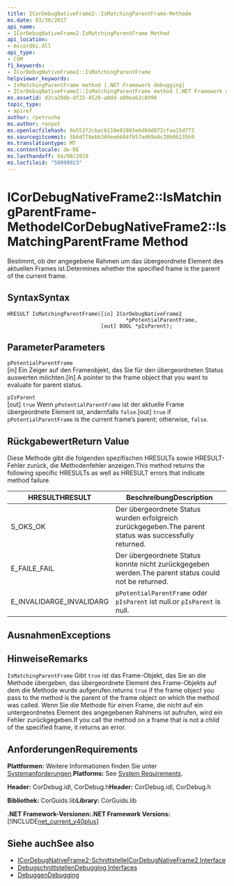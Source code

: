 ```yaml
---
title: ICorDebugNativeFrame2::IsMatchingParentFrame-Methode
ms.date: 03/30/2017
api_name:
- ICorDebugNativeFrame2.IsMatchingParentFrame Method
api_location:
- mscordbi.dll
api_type:
- COM
f1_keywords:
- ICorDebugNativeFrame2::IsMatchingParentFrame
helpviewer_keywords:
- IsMatchingParentFrame method [.NET Framework debugging]
- ICorDebugNativeFrame2::IsMatchingParentFrame method [.NET Framework debugging]
ms.assetid: d2ca20db-df22-4528-a0dd-a09ea62c8998
topic_type:
- apiref
author: rpetrusha
ms.author: ronpet
ms.openlocfilehash: 0a553f2cbac6110e82803e6d0dd872cfaa15d773
ms.sourcegitcommit: 5b6d778ebb269ee6684fb57ad69a8c28b06235b9
ms.translationtype: MT
ms.contentlocale: de-DE
ms.lasthandoff: 04/08/2019
ms.locfileid: "59099923"
---
```

# <a name="icordebugnativeframe2ismatchingparentframe-method"></a><span data-ttu-id="2a63d-102">ICorDebugNativeFrame2::IsMatchingParentFrame-Methode</span><span class="sxs-lookup"><span data-stu-id="2a63d-102">ICorDebugNativeFrame2::IsMatchingParentFrame Method</span></span>
<span data-ttu-id="2a63d-103">Bestimmt, ob der angegebene Rahmen um das übergeordnete Element des aktuellen Frames ist.</span><span class="sxs-lookup"><span data-stu-id="2a63d-103">Determines whether the specified frame is the parent of the current frame.</span></span>  
  
## <a name="syntax"></a><span data-ttu-id="2a63d-104">Syntax</span><span class="sxs-lookup"><span data-stu-id="2a63d-104">Syntax</span></span>  
  
```  
HRESULT IsMatchingParentFrame([in] ICorDebugNativeFrame2  
                                      *pPotentialParentFrame,  
                              [out] BOOL *pIsParent);  
```  
  
## <a name="parameters"></a><span data-ttu-id="2a63d-105">Parameter</span><span class="sxs-lookup"><span data-stu-id="2a63d-105">Parameters</span></span>  
 `pPotentialParentFrame`  
 <span data-ttu-id="2a63d-106">[in] Ein Zeiger auf den Frameobjekt, das Sie für den übergeordneten Status auswerten möchten.</span><span class="sxs-lookup"><span data-stu-id="2a63d-106">[in] A pointer to the frame object that you want to evaluate for parent status.</span></span>  
  
 `pIsParent`  
 <span data-ttu-id="2a63d-107">[out] `true` Wenn `pPotentialParentFrame` ist der aktuelle Frame übergeordnete Element ist, andernfalls `false`.</span><span class="sxs-lookup"><span data-stu-id="2a63d-107">[out] `true` if `pPotentialParentFrame` is the current frame’s parent; otherwise, `false`.</span></span>  
  
## <a name="return-value"></a><span data-ttu-id="2a63d-108">Rückgabewert</span><span class="sxs-lookup"><span data-stu-id="2a63d-108">Return Value</span></span>  
 <span data-ttu-id="2a63d-109">Diese Methode gibt die folgenden spezifischen HRESULTs sowie HRESULT-Fehler zurück, die Methodenfehler anzeigen.</span><span class="sxs-lookup"><span data-stu-id="2a63d-109">This method returns the following specific HRESULTs as well as HRESULT errors that indicate method failure.</span></span>  
  
|<span data-ttu-id="2a63d-110">HRESULT</span><span class="sxs-lookup"><span data-stu-id="2a63d-110">HRESULT</span></span>|<span data-ttu-id="2a63d-111">Beschreibung</span><span class="sxs-lookup"><span data-stu-id="2a63d-111">Description</span></span>|  
|-------------|-----------------|  
|<span data-ttu-id="2a63d-112">S_OK</span><span class="sxs-lookup"><span data-stu-id="2a63d-112">S_OK</span></span>|<span data-ttu-id="2a63d-113">Der übergeordnete Status wurden erfolgreich zurückgegeben.</span><span class="sxs-lookup"><span data-stu-id="2a63d-113">The parent status was successfully returned.</span></span>|  
|<span data-ttu-id="2a63d-114">E_FAIL</span><span class="sxs-lookup"><span data-stu-id="2a63d-114">E_FAIL</span></span>|<span data-ttu-id="2a63d-115">Der übergeordnete Status konnte nicht zurückgegeben werden.</span><span class="sxs-lookup"><span data-stu-id="2a63d-115">The parent status could not be returned.</span></span>|  
|<span data-ttu-id="2a63d-116">E_INVALIDARG</span><span class="sxs-lookup"><span data-stu-id="2a63d-116">E_INVALIDARG</span></span>|`pPotentialParentFrame` <span data-ttu-id="2a63d-117">oder `pIsParent` ist null.</span><span class="sxs-lookup"><span data-stu-id="2a63d-117">or `pIsParent` is null.</span></span>|  
  
## <a name="exceptions"></a><span data-ttu-id="2a63d-118">Ausnahmen</span><span class="sxs-lookup"><span data-stu-id="2a63d-118">Exceptions</span></span>  
  
## <a name="remarks"></a><span data-ttu-id="2a63d-119">Hinweise</span><span class="sxs-lookup"><span data-stu-id="2a63d-119">Remarks</span></span>  
 `IsMatchingParentFrame` <span data-ttu-id="2a63d-120">Gibt `true` ist das Frame-Objekt, das Sie an die Methode übergeben, das übergeordnete Element des Frame-Objekts auf dem die Methode wurde aufgerufen.</span><span class="sxs-lookup"><span data-stu-id="2a63d-120">returns `true` if the frame object you pass to the method is the parent of the frame object on which the method was called.</span></span> <span data-ttu-id="2a63d-121">Wenn Sie die Methode für einen Frame, die nicht auf ein untergeordnetes Element des angegebenen Rahmens ist aufrufen, wird ein Fehler zurückgegeben.</span><span class="sxs-lookup"><span data-stu-id="2a63d-121">If you call the method on a frame that is not a child of the specified frame, it returns an error.</span></span>  
  
## <a name="requirements"></a><span data-ttu-id="2a63d-122">Anforderungen</span><span class="sxs-lookup"><span data-stu-id="2a63d-122">Requirements</span></span>  
 <span data-ttu-id="2a63d-123">**Plattformen:** Weitere Informationen finden Sie unter [Systemanforderungen](../../../../docs/framework/get-started/system-requirements.md).</span><span class="sxs-lookup"><span data-stu-id="2a63d-123">**Platforms:** See [System Requirements](../../../../docs/framework/get-started/system-requirements.md).</span></span>  
  
 <span data-ttu-id="2a63d-124">**Header:** CorDebug.idl, CorDebug.h</span><span class="sxs-lookup"><span data-stu-id="2a63d-124">**Header:** CorDebug.idl, CorDebug.h</span></span>  
  
 <span data-ttu-id="2a63d-125">**Bibliothek:** CorGuids.lib</span><span class="sxs-lookup"><span data-stu-id="2a63d-125">**Library:** CorGuids.lib</span></span>  
  
 **<span data-ttu-id="2a63d-126">.NET Framework-Versionen:</span><span class="sxs-lookup"><span data-stu-id="2a63d-126">.NET Framework Versions:</span></span>** [!INCLUDE[net_current_v40plus](../../../../includes/net-current-v40plus-md.md)]  
  
## <a name="see-also"></a><span data-ttu-id="2a63d-127">Siehe auch</span><span class="sxs-lookup"><span data-stu-id="2a63d-127">See also</span></span>

- [<span data-ttu-id="2a63d-128">ICorDebugNativeFrame2-Schnittstelle</span><span class="sxs-lookup"><span data-stu-id="2a63d-128">ICorDebugNativeFrame2 Interface</span></span>](../../../../docs/framework/unmanaged-api/debugging/icordebugnativeframe2-interface.md)
- [<span data-ttu-id="2a63d-129">Debugschnittstellen</span><span class="sxs-lookup"><span data-stu-id="2a63d-129">Debugging Interfaces</span></span>](../../../../docs/framework/unmanaged-api/debugging/debugging-interfaces.md)
- [<span data-ttu-id="2a63d-130">Debuggen</span><span class="sxs-lookup"><span data-stu-id="2a63d-130">Debugging</span></span>](../../../../docs/framework/unmanaged-api/debugging/index.md)
